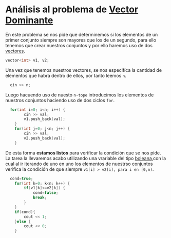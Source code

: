 # Análisis al problema de [Vector Dominante](https://omegaup.com/arena/problem/Vector-dominante/#problems/Vector-dominante) 

En este problema se nos pide que determinemos si los elementos de un primer conjunto siempre son mayores que los de un segundo, para ello tenemos que crear
nuestros conjuntos y por ello haremos uso de dos [vectores](http://www.cplusplus.com/reference/vector/vector/).

```c++
vector<int> v1, v2; 
```

Una vez que tenemos nuestros vectores, se nos especifíca la cantidad de elementos que habrá dentro de ellos, por tanto leemos `n`. 
 
```C++
  cin >> n;
```
Luego hacuendo uso de nuesto `n-tope` introducimos los elementos de nuestros conjuntos haciendo uso de dos ciclos `for`. 

```C++
  for(int i=0; i<n; i++) {
		cin >> val;
		v1.push_back(val);
	}
	for(int j=0; j<n; j++) {
		cin >> val;
		v2.push_back(val);
	}
```
De esta forma **estamos listos** para verificar la condición que se nos pide. La tarea la llevaremos acabo utilizando una vrariable del tipo [boleana](https://www.geeksforgeeks.org/bool-data-type-in-c/),con la cual al ir iterando de uno en uno los elementos de nuestrso conjuntos verifica la condición 
de que siempre `v1[i] > v2[i], para i en [0,n)`.

```C++
  cond=true;
	for(int k=0; k<n; k++) {
		if(v1[k]<=v2[k]) {
			cond=false;
			break;
		}
	}
	if(cond){
		cout << 1;
	}else {
		cout << 0;
	}
```

